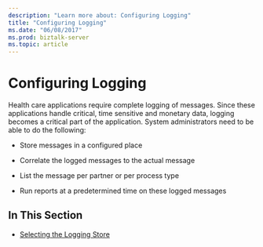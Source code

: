 ```yaml
---
description: "Learn more about: Configuring Logging"
title: "Configuring Logging"
ms.date: "06/08/2017"
ms.prod: biztalk-server
ms.topic: article
---
```

# Configuring Logging
Health care applications require complete logging of messages. Since these applications handle critical, time sensitive and monetary data, logging becomes a critical part of the application. System administrators need to be able to do the following:  
  
-   Store messages in a configured place  
  
-   Correlate the logged messages to the actual message  
  
-   List the message per partner or per process type  
  
-   Run reports at a predetermined time on these logged messages  
  
## In This Section  
  
-   [Selecting the Logging Store](../../adapters-and-accelerators/accelerator-hl7/selecting-the-logging-store.md)
